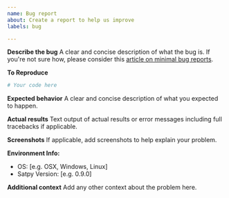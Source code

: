 ```yaml
---
name: Bug report
about: Create a report to help us improve
labels: bug

---
```


**Describe the bug**
A clear and concise description of what the bug is.
If you're not sure how, please consider this
[article on minimal bug reports](https://matthewrocklin.com/blog/work/2018/02/28/minimal-bug-reports).

**To Reproduce**

```python
# Your code here

```

**Expected behavior**
A clear and concise description of what you expected to happen.

**Actual results**
Text output of actual results or error messages including full tracebacks if applicable.

**Screenshots**
If applicable, add screenshots to help explain your problem.

**Environment Info:**
 - OS: [e.g. OSX, Windows, Linux]
 - Satpy Version: [e.g. 0.9.0]

**Additional context**
Add any other context about the problem here.
